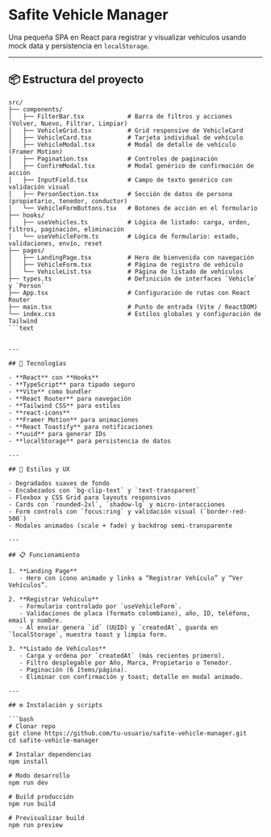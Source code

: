 # Safite Vehicle Manager

Una pequeña SPA en React para registrar y visualizar vehículos usando mock data y persistencia en `localStorage`.

---

## 📦 Estructura del proyecto

```text
src/
├── components/
│   ├── FilterBar.tsx            # Barra de filtros y acciones (Volver, Nuevo, Filtrar, Limpiar)
│   ├── VehicleGrid.tsx          # Grid responsive de VehicleCard
│   ├── VehicleCard.tsx          # Tarjeta individual de vehículo
│   ├── VehicleModal.tsx         # Modal de detalle de vehículo (Framer Motion)
│   ├── Pagination.tsx           # Controles de paginación
│   ├── ConfirmModal.tsx         # Modal genérico de confirmación de acción
│   ├── InputField.tsx           # Campo de texto genérico con validación visual
│   ├── PersonSection.tsx        # Sección de datos de persona (propietario, tenedor, conductor)
│   └── VehicleFormButtons.tsx   # Botones de acción en el formulario
├── hooks/
│   ├── useVehicles.ts           # Lógica de listado: carga, orden, filtros, paginación, eliminación
│   └── useVehicleForm.ts        # Lógica de formulario: estado, validaciones, envío, reset
├── pages/
│   ├── LandingPage.tsx          # Hero de bienvenida con navegación
│   ├── VehicleForm.tsx          # Página de registro de vehículo
│   └── VehicleList.tsx          # Página de listado de vehículos
├── types.ts                     # Definición de interfaces `Vehicle` y `Person`
├── App.tsx                      # Configuración de rutas con React Router
├── main.tsx                     # Punto de entrada (Vite / ReactDOM)
└── index.css                    # Estilos globales y configuración de Tailwind
```text


---

## 🚀 Tecnologías

- **React** con **Hooks**  
- **TypeScript** para tipado seguro  
- **Vite** como bundler  
- **React Router** para navegación  
- **Tailwind CSS** para estilos  
- **react-icons**  
- **Framer Motion** para animaciones  
- **React Toastify** para notificaciones  
- **uuid** para generar IDs  
- **localStorage** para persistencia de datos  

---

## 🎨 Estilos y UX

- Degradados suaves de fondo  
- Encabezados con `bg-clip-text` y `text-transparent`  
- Flexbox y CSS Grid para layouts responsivos  
- Cards con `rounded-2xl`, `shadow-lg` y micro-interacciones  
- Form controls con `focus:ring` y validación visual (`border-red-500`)  
- Modales animados (scale + fade) y backdrop semi-transparente  

---

## 📋 Funcionamiento

1. **Landing Page**  
   - Hero con icono animado y links a “Registrar Vehículo” y “Ver Vehículos”.

2. **Registrar Vehículo**  
   - Formulario controlado por `useVehicleForm`.  
   - Validaciones de placa (formato colombiano), año, ID, teléfono, email y nombre.  
   - Al enviar genera `id` (UUID) y `createdAt`, guarda en `localStorage`, muestra toast y limpia form.

3. **Listado de Vehículos**  
   - Carga y ordena por `createdAt` (más recientes primero).  
   - Filtro desplegable por Año, Marca, Propietario o Tenedor.  
   - Paginación (6 ítems/página).  
   - Eliminar con confirmación y toast; detalle en modal animado.

---

## ⚙️ Instalación y scripts

```bash
# Clonar repo
git clone https://github.com/tu-usuario/safite-vehicle-manager.git
cd safite-vehicle-manager

# Instalar dependencias
npm install

# Modo desarrollo
npm run dev

# Build producción
npm run build

# Previsualizar build
npm run preview

